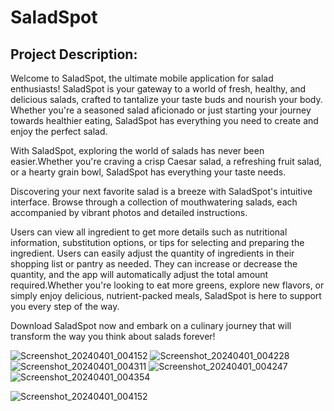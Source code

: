 # SaladSpot

## Project Description:

Welcome to SaladSpot, the ultimate mobile application for salad enthusiasts!
SaladSpot is your gateway to a world of fresh, healthy, and delicious salads,
crafted to tantalize your taste buds and nourish your body. Whether you're a
seasoned salad aficionado or just starting your journey towards healthier eating,
SaladSpot has everything you need to create and enjoy the perfect salad.

With SaladSpot, exploring the world of salads has never been easier.Whether you're craving a crisp Caesar salad,
a refreshing fruit salad, or a hearty grain bowl, SaladSpot has everything your taste needs.

Discovering your next favorite salad is a breeze with SaladSpot's intuitive interface.
Browse through a collection of mouthwatering salads, each accompanied by vibrant
photos and detailed instructions.

Users can view all ingredient to get more details such as nutritional information, substitution options,
or tips for selecting and preparing the ingredient. Users can easily adjust the quantity of ingredients in 
their shopping list or pantry as needed. They can increase or decrease the quantity, and the app will automatically 
adjust the total amount required.Whether you're looking to eat more greens, explore new flavors, or simply enjoy delicious,
nutrient-packed meals, SaladSpot is here to support you every step of the way.

Download SaladSpot now and embark on a culinary journey that will transform the way
you think about salads forever!

![Screenshot_20240401_004152](https://github.com/veerapatadia/salad_Spot/assets/150000048/5752d881-a8b6-4d03-8ba0-2de047beac25)
![Screenshot_20240401_004228](https://github.com/veerapatadia/salad_Spot/assets/150000048/c4986252-d5c1-458b-a3af-00efed6a9d3b)
![Screenshot_20240401_004311](https://github.com/veerapatadia/salad_Spot/assets/150000048/58fbd2f5-8845-47cc-87e1-01f7e7bc6111)
![Screenshot_20240401_004247](https://github.com/veerapatadia/salad_Spot/assets/150000048/3718e4d3-c633-48d3-a4ef-5100172992fe)
![Screenshot_20240401_004354](https://github.com/veerapatadia/salad_Spot/assets/150000048/24cff812-6770-462b-8a52-580a5e072e06)



![Screenshot_20240401_004152](https://github.com/veerapatadia/salad_Spot/assets/150000048/277356ff-e394-4029-942e-ee7ab27ed2a1)






